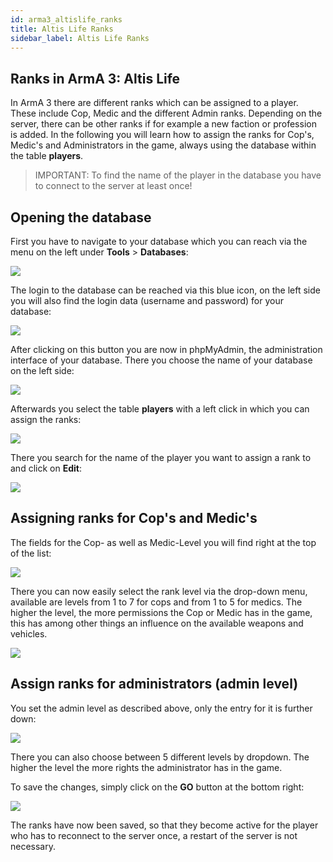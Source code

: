```yaml
---
id: arma3_altislife_ranks
title: Altis Life Ranks
sidebar_label: Altis Life Ranks
---
```



## Ranks in ArmA 3: Altis Life

In ArmA 3 there are different ranks which can be assigned to a player. These include Cop, Medic and the different Admin ranks.
Depending on the server, there can be other ranks if for example a new faction or profession is added.
In the following you will learn how to assign the ranks for Cop's, Medic's and Administrators in the game, always using the database within the table **players**.

> IMPORTANT: To find the name of the player in the database you have to connect to the server at least once!


## Opening the database

First you have to navigate to your database which you can reach via the menu on the left under **Tools** > **Databases**:

![](https://screensaver01.zap-hosting.com/index.php/s/enKQjWYoHGAaZdq/preview)

The login to the database can be reached via this blue icon, on the left side you will also find the login data (username and password) for your database:

![](https://screensaver01.zap-hosting.com/index.php/s/wN5s6MaEoT6MJXR/preview)


After clicking on this button you are now in phpMyAdmin, the administration interface of your database.
There you choose the name of your database on the left side:

![](https://screensaver01.zap-hosting.com/index.php/s/Ceme4ybJEaNb4TX/preview)

Afterwards you select the table **players** with a left click in which you can assign the ranks:


![](https://screensaver01.zap-hosting.com/index.php/s/bMFHiz9rCyqSAm3/preview)

There you search for the name of the player you want to assign a rank to and click on **Edit**:

![](https://screensaver01.zap-hosting.com/index.php/s/KbxCtA96EC5FBbp/preview)


## Assigning ranks for Cop's and Medic's


The fields for the Cop- as well as Medic-Level you will find right at the top of the list:

![](https://screensaver01.zap-hosting.com/index.php/s/4R2j6ARq78P9pFi/preview)

There you can now easily select the rank level via the drop-down menu, available are levels from 1 to 7 for cops and from 1 to 5 for medics.
The higher the level, the more permissions the Cop or Medic has in the game, this has among other things an influence on the available weapons and vehicles.

![](https://screensaver01.zap-hosting.com/index.php/s/XNqwSGEfeEc8MYZ/preview)


## Assign ranks for administrators (admin level)

You set the admin level as described above, only the entry for it is further down:

![](https://screensaver01.zap-hosting.com/index.php/s/qNyn8o5oswq5woP/preview)

There you can also choose between 5 different levels by dropdown. The higher the level the more rights the administrator has in the game.


To save the changes, simply click on the **GO** button at the bottom right:

![](https://screensaver01.zap-hosting.com/index.php/s/m5X2gAdxXka5Cge/preview)

The ranks have now been saved, so that they become active for the player who has to reconnect to the server once, a restart
of the server is not necessary.
